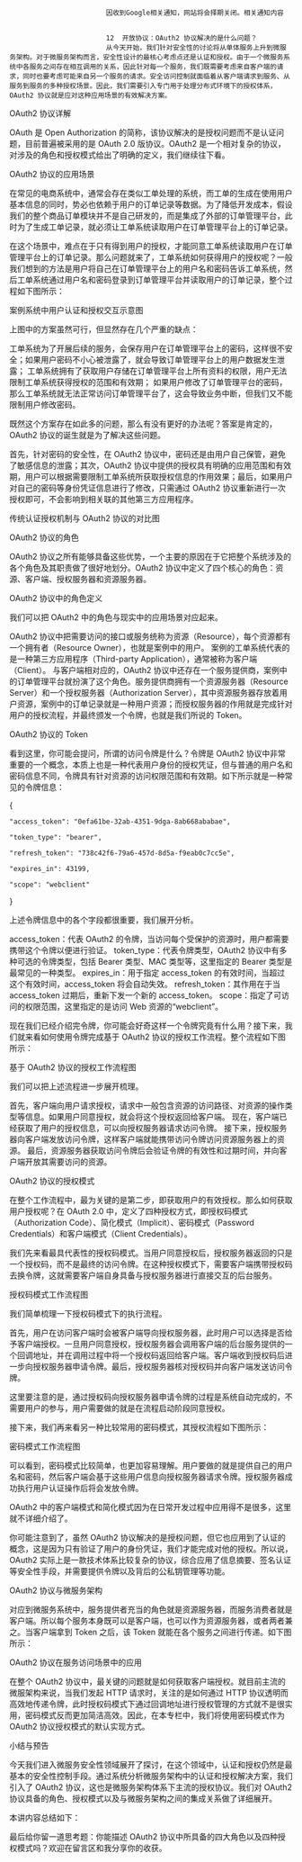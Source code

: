 
                            
                            因收到Google相关通知，网站将会择期关闭。相关通知内容
                            
                            
                            12  开放协议：OAuth2 协议解决的是什么问题？
                            从今天开始，我们针对安全性的讨论将从单体服务上升到微服务架构。对于微服务架构而言，安全性设计的最核心考虑点还是认证和授权。由于一个微服务系统中各服务之间存在相互调用的关系，因此针对每一个服务，我们既需要考虑来自客户端的请求，同时也要考虑可能来自另一个服务的请求。安全访问控制就面临着从客户端请求到服务、从服务到服务的多种授权场景。因此，我们需要引入专门用于处理分布式环境下的授权体系，OAuth2 协议就是应对这种应用场景的有效解决方案。

OAuth2 协议详解

OAuth 是 Open Authorization 的简称，该协议解决的是授权问题而不是认证问题，目前普遍被采用的是 OAuth 2.0 版协议。OAuth2 是一个相对复杂的协议，对涉及的角色和授权模式给出了明确的定义，我们继续往下看。

OAuth2 协议的应用场景

在常见的电商系统中，通常会存在类似工单处理的系统，而工单的生成在使用用户基本信息的同时，势必也依赖于用户的订单记录等数据。为了降低开发成本，假设我们的整个商品订单模块并不是自己研发的，而是集成了外部的订单管理平台，此时为了生成工单记录，就必须让工单系统读取用户在订单管理平台上的订单记录。

在这个场景中，难点在于只有得到用户的授权，才能同意工单系统读取用户在订单管理平台上的订单记录。那么问题就来了，工单系统如何获得用户的授权呢？一般我们想到的方法是用户将自己在订单管理平台上的用户名和密码告诉工单系统，然后工单系统通过用户名和密码登录到订单管理平台并读取用户的订单记录，整个过程如下图所示：



案例系统中用户认证和授权交互示意图

上图中的方案虽然可行，但显然存在几个严重的缺点：


工单系统为了开展后续的服务，会保存用户在订单管理平台上的密码，这样很不安全；如果用户密码不小心被泄露了，就会导致订单管理平台上的用户数据发生泄露；
工单系统拥有了获取用户存储在订单管理平台上所有资料的权限，用户无法限制工单系统获得授权的范围和有效期；
如果用户修改了订单管理平台的密码，那么工单系统就无法正常访问订单管理平台了，这会导致业务中断，但我们又不能限制用户修改密码。


既然这个方案存在如此多的问题，那么有没有更好的办法呢？答案是肯定的，OAuth2 协议的诞生就是为了解决这些问题。

首先，针对密码的安全性，在 OAuth2 协议中，密码还是由用户自己保管，避免了敏感信息的泄露；其次，OAuth2 协议中提供的授权具有明确的应用范围和有效期，用户可以根据需要限制工单系统所获取授权信息的作用效果；最后，如果用户对自己的密码等身份凭证信息进行了修改，只需通过 OAuth2 协议重新进行一次授权即可，不会影响到相关联的其他第三方应用程序。



传统认证授权机制与 OAuth2 协议的对比图

OAuth2 协议的角色

OAuth2 协议之所有能够具备这些优势，一个主要的原因在于它把整个系统涉及的各个角色及其职责做了很好地划分。OAuth2 协议中定义了四个核心的角色：资源、客户端、授权服务器和资源服务器。



OAuth2 协议中的角色定义

我们可以把 OAuth2 中的角色与现实中的应用场景对应起来。


OAuth2 协议中把需要访问的接口或服务统称为资源（Resource），每个资源都有一个拥有者（Resource Owner），也就是案例中的用户。
案例的工单系统代表的是一种第三方应用程序（Third-party Application），通常被称为客户端（Client）。
与客户端相对应的，OAuth2 协议中还存在一个服务提供商，案例中的订单管理平台就扮演了这个角色。服务提供商拥有一个资源服务器（Resource Server）和一个授权服务器（Authorization Server），其中资源服务器存放着用户资源，案例中的订单记录就是一种用户资源；而授权服务器的作用就是完成针对用户的授权流程，并最终颁发一个令牌，也就是我们所说的 Token。


OAuth2 协议的 Token

看到这里，你可能会提问，所谓的访问令牌是什么？令牌是 OAuth2 协议中非常重要的一个概念，本质上也是一种代表用户身份的授权凭证，但与普通的用户名和密码信息不同，令牌具有针对资源的访问权限范围和有效期。如下所示就是一种常见的令牌信息：

{

    "access_token": "0efa61be-32ab-4351-9dga-8ab668ababae",

    "token_type": "bearer",

    "refresh_token": "738c42f6-79a6-457d-8d5a-f9eab0c7cc5e",

    "expires_in": 43199,

    "scope": "webclient"

}


上述令牌信息中的各个字段都很重要，我们展开分析。


access_token：代表 OAuth2 的令牌，当访问每个受保护的资源时，用户都需要携带这个令牌以便进行验证。
token_type：代表令牌类型，OAuth2 协议中有多种可选的令牌类型，包括 Bearer 类型、MAC 类型等，这里指定的 Bearer 类型是最常见的一种类型。
expires_in：用于指定 access_token 的有效时间，当超过这个有效时间，access_token 将会自动失效。
refresh_token：其作用在于当 access_token 过期后，重新下发一个新的 access_token。
scope：指定了可访问的权限范围，这里指定的是访问 Web 资源的“webclient”。


现在我们已经介绍完令牌，你可能会好奇这样一个令牌究竟有什么用？接下来，我们就来看如何使用令牌完成基于 OAuth2 协议的授权工作流程。整个流程如下图所示：


基于 OAuth2 协议的授权工作流程图

我们可以把上述流程进一步展开梳理。


首先，客户端向用户请求授权，请求中一般包含资源的访问路径、对资源的操作类型等信息。如果用户同意授权，就会将这个授权返回给客户端。
现在，客户端已经获取了用户的授权信息，可以向授权服务器请求访问令牌。
接下来，授权服务器向客户端发放访问令牌，这样客户端就能携带访问令牌访问资源服务器上的资源。
最后，资源服务器获取访问令牌后会验证令牌的有效性和过期时间，并向客户端开放其需要访问的资源。


OAuth2 协议的授权模式

在整个工作流程中，最为关键的是第二步，即获取用户的有效授权。那么如何获取用户授权呢？在 OAuth 2.0 中，定义了四种授权方式，即授权码模式（Authorization Code）、简化模式（Implicit）、密码模式（Password Credentials）和客户端模式（Client Credentials）。

我们先来看最具代表性的授权码模式。当用户同意授权后，授权服务器返回的只是一个授权码，而不是最终的访问令牌。在这种授权模式下，需要客户端携带授权码去换令牌，这就需要客户端自身具备与授权服务器进行直接交互的后台服务。



授权码模式工作流程图

我们简单梳理一下授权码模式下的执行流程。

首先，用户在访问客户端时会被客户端导向授权服务器，此时用户可以选择是否给予客户端授权。一旦用户同意授权，授权服务器会调用客户端的后台服务提供的一个回调地址，并在调用过程中将一个授权码返回给客户端。客户端收到授权码后进一步向授权服务器申请令牌。最后，授权服务器核对授权码并向客户端发送访问令牌。

这里要注意的是，通过授权码向授权服务器申请令牌的过程是系统自动完成的，不需要用户的参与，用户需要做的就是在流程启动阶段同意授权。

接下来，我们再来看另一种比较常用的密码模式，其授权流程如下图所示：



密码模式工作流程图

可以看到，密码模式比较简单，也更加容易理解。用户要做的就是提供自己的用户名和密码，然后客户端会基于这些用户信息向授权服务器请求令牌。授权服务器成功执行用户认证操作后将会发放令牌。

OAuth2 中的客户端模式和简化模式因为在日常开发过程中应用得不是很多，这里就不详细介绍了。

你可能注意到了，虽然 OAuth2 协议解决的是授权问题，但它也应用到了认证的概念，这是因为只有验证了用户的身份凭证，我们才能完成对他的授权。所以说，OAuth2 实际上是一款技术体系比较复杂的协议，综合应用了信息摘要、签名认证等安全性手段，并需要提供令牌以及背后的公私钥管理等功能。

OAuth2 协议与微服务架构

对应到微服务系统中，服务提供者充当的角色就是资源服务器，而服务消费者就是客户端。所以每个服务本身既可以是客户端，也可以作为资源服务器，或者两者兼之。当客户端拿到 Token 之后，该 Token 就能在各个服务之间进行传递。如下图所示：


OAuth2 协议在服务访问场景中的应用

在整个 OAuth2 协议中，最关键的问题就是如何获取客户端授权。就目前主流的微服架构来说，当我们发起 HTTP 请求时，关注的是如何通过 HTTP 协议透明而高效地传递令牌，此时授权码模式下通过回调地址进行授权管理的方式就不是很实用，密码模式反而更加简洁高效。因此，在本专栏中，我们将使用密码模式作为 OAuth2 协议授权模式的默认实现方式。

小结与预告

今天我们进入微服务安全性领域展开了探讨，在这个领域中，认证和授权仍然是最基本的安全性控制手段。通过系统分析微服务架构中的认证和授权解决方案，我们引入了 OAuth2 协议，这也是微服务架构体系下主流的授权协议。我们对 OAuth2 协议具备的角色、授权模式以及与微服务架构之间的集成关系做了详细展开。

本讲内容总结如下：



最后给你留一道思考题：你能描述 OAuth2 协议中所具备的四大角色以及四种授权模式吗？欢迎在留言区和我分享你的收获。

                        
                        
                            
